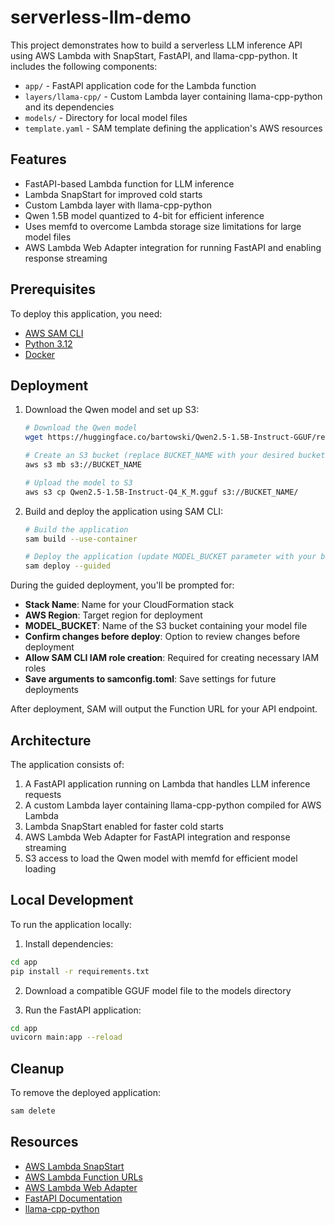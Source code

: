 # serverless-llm-demo

This project demonstrates how to build a serverless LLM inference API using AWS Lambda with SnapStart, FastAPI, and llama-cpp-python. It includes the following components:

- `app/` - FastAPI application code for the Lambda function
- `layers/llama-cpp/` - Custom Lambda layer containing llama-cpp-python and its dependencies
- `models/` - Directory for local model files
- `template.yaml` - SAM template defining the application's AWS resources

## Features

- FastAPI-based Lambda function for LLM inference
- Lambda SnapStart for improved cold starts
- Custom Lambda layer with llama-cpp-python
- Qwen 1.5B model quantized to 4-bit for efficient inference
- Uses memfd to overcome Lambda storage size limitations for large model files
- AWS Lambda Web Adapter integration for running FastAPI and enabling response streaming

## Prerequisites

To deploy this application, you need:

* [AWS SAM CLI](https://docs.aws.amazon.com/serverless-application-model/latest/developerguide/serverless-sam-cli-install.html)
* [Python 3.12](https://www.python.org/downloads/)
* [Docker](https://hub.docker.com/search/?type=edition&offering=community)

## Deployment

1. Download the Qwen model and set up S3:
   ```bash
   # Download the Qwen model
   wget https://huggingface.co/bartowski/Qwen2.5-1.5B-Instruct-GGUF/resolve/main/Qwen2.5-1.5B-Instruct-Q4_K_M.gguf
   
   # Create an S3 bucket (replace BUCKET_NAME with your desired bucket name)
   aws s3 mb s3://BUCKET_NAME
   
   # Upload the model to S3
   aws s3 cp Qwen2.5-1.5B-Instruct-Q4_K_M.gguf s3://BUCKET_NAME/
   ```

2. Build and deploy the application using SAM CLI:
   ```bash
   # Build the application
   sam build --use-container

   # Deploy the application (update MODEL_BUCKET parameter with your bucket name)
   sam deploy --guided
   ```

During the guided deployment, you'll be prompted for:

* **Stack Name**: Name for your CloudFormation stack
* **AWS Region**: Target region for deployment
* **MODEL_BUCKET**: Name of the S3 bucket containing your model file
* **Confirm changes before deploy**: Option to review changes before deployment
* **Allow SAM CLI IAM role creation**: Required for creating necessary IAM roles
* **Save arguments to samconfig.toml**: Save settings for future deployments

After deployment, SAM will output the Function URL for your API endpoint.

## Architecture

The application consists of:

1. A FastAPI application running on Lambda that handles LLM inference requests
2. A custom Lambda layer containing llama-cpp-python compiled for AWS Lambda
3. Lambda SnapStart enabled for faster cold starts
4. AWS Lambda Web Adapter for FastAPI integration and response streaming
5. S3 access to load the Qwen model with memfd for efficient model loading

## Local Development

To run the application locally:

1. Install dependencies:
```bash
cd app
pip install -r requirements.txt
```

2. Download a compatible GGUF model file to the models directory

3. Run the FastAPI application:
```bash
cd app
uvicorn main:app --reload
```

## Cleanup

To remove the deployed application:

```bash
sam delete
```

## Resources

- [AWS Lambda SnapStart](https://docs.aws.amazon.com/lambda/latest/dg/snapstart.html)
- [AWS Lambda Function URLs](https://docs.aws.amazon.com/lambda/latest/dg/lambda-urls.html)
- [AWS Lambda Web Adapter](https://github.com/awslabs/aws-lambda-web-adapter)
- [FastAPI Documentation](https://fastapi.tiangolo.com/)
- [llama-cpp-python](https://github.com/abetlen/llama-cpp-python)
